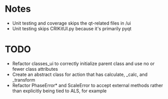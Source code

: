 # Notes
* Unit testing and coverage skips the qt-related files in /ui
* Unit testing skips CRIKitUI.py because it's primarily pyqt

# TODO
* Refactor classes_ui to correctly initialize parent class and use no or fewer class attributes
* Create an abstract class for action that has calculate, _calc, and _transform
* Refactor PhaseError* and ScaleError to accept external methods rather than
explicitly being tied to ALS, for example